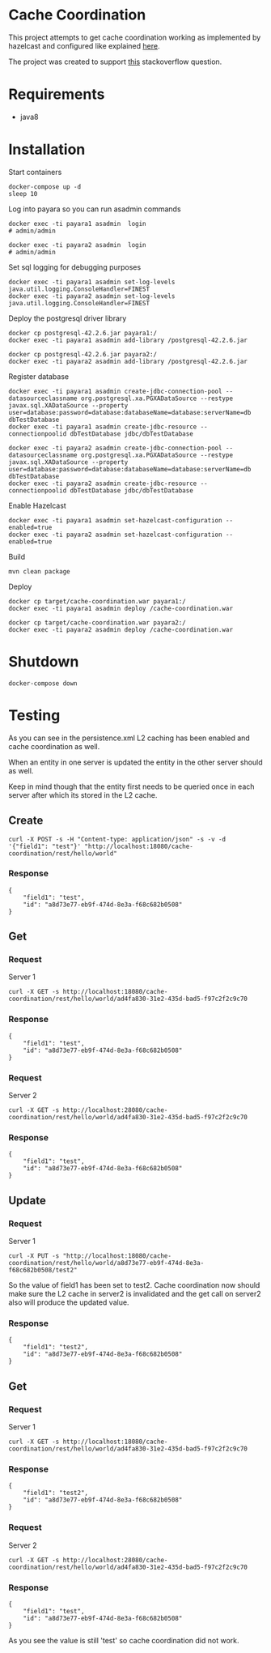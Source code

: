 # Cache Coordination

This project attempts to get cache coordination working as implemented by hazelcast and configured like explained [here](https://blog.payara.fish/setting-up-cache-jpa-coordination-with-the-payara-platform-using-eclipselink-and-jms/hazelcast).

The project was created to support [this](https://stackoverflow.com/questions/63940674/setup-eclipselink-cache-coordination-in-payara) stackoverflow question.

# Requirements

- java8

# Installation

Start containers

    docker-compose up -d
    sleep 10

Log into payara so you can run asadmin commands

    docker exec -ti payara1 asadmin  login
    # admin/admin
    
    docker exec -ti payara2 asadmin  login
    # admin/admin

Set sql logging for debugging purposes

    docker exec -ti payara1 asadmin set-log-levels java.util.logging.ConsoleHandler=FINEST
    docker exec -ti payara2 asadmin set-log-levels java.util.logging.ConsoleHandler=FINEST

Deploy the postgresql driver library

    docker cp postgresql-42.2.6.jar payara1:/
    docker exec -ti payara1 asadmin add-library /postgresql-42.2.6.jar

    docker cp postgresql-42.2.6.jar payara2:/
    docker exec -ti payara2 asadmin add-library /postgresql-42.2.6.jar

Register database

	docker exec -ti payara1 asadmin create-jdbc-connection-pool --datasourceclassname org.postgresql.xa.PGXADataSource --restype javax.sql.XADataSource --property user=database:password=database:databaseName=database:serverName=db dbTestDatabase
	docker exec -ti payara1 asadmin create-jdbc-resource --connectionpoolid dbTestDatabase jdbc/dbTestDatabase

	docker exec -ti payara2 asadmin create-jdbc-connection-pool --datasourceclassname org.postgresql.xa.PGXADataSource --restype javax.sql.XADataSource --property user=database:password=database:databaseName=database:serverName=db dbTestDatabase
	docker exec -ti payara2 asadmin create-jdbc-resource --connectionpoolid dbTestDatabase jdbc/dbTestDatabase

Enable Hazelcast

	docker exec -ti payara1 asadmin set-hazelcast-configuration --enabled=true
	docker exec -ti payara2 asadmin set-hazelcast-configuration --enabled=true

Build

    mvn clean package
    
Deploy

    docker cp target/cache-coordination.war payara1:/
    docker exec -ti payara1 asadmin deploy /cache-coordination.war

    docker cp target/cache-coordination.war payara2:/
    docker exec -ti payara2 asadmin deploy /cache-coordination.war

# Shutdown

    docker-compose down
    
# Testing

As you can see in the persistence.xml L2 caching has been enabled and cache coordination as well.

When an entity in one server is updated the entity in the other server should as well.

Keep in mind though that the entity first needs to be queried once in each server after which its stored in the L2 cache.

## Create

	curl -X POST -s -H "Content-type: application/json" -s -v -d '{"field1": "test"}' "http://localhost:18080/cache-coordination/rest/hello/world"

### Response
```
{
    "field1": "test",
    "id": "a8d73e77-eb9f-474d-8e3a-f68c682b0508"
}
```

## Get

### Request

Server 1

	curl -X GET -s http://localhost:18080/cache-coordination/rest/hello/world/ad4fa830-31e2-435d-bad5-f97c2f2c9c70

### Response

```
{
    "field1": "test",
    "id": "a8d73e77-eb9f-474d-8e3a-f68c682b0508"
}
```

### Request

Server 2

	curl -X GET -s http://localhost:28080/cache-coordination/rest/hello/world/ad4fa830-31e2-435d-bad5-f97c2f2c9c70

### Response

```
{
    "field1": "test",
    "id": "a8d73e77-eb9f-474d-8e3a-f68c682b0508"
}
```

## Update

### Request

Server 1

	curl -X PUT -s "http://localhost:18080/cache-coordination/rest/hello/world/a8d73e77-eb9f-474d-8e3a-f68c682b0508/test2"

So the value of field1 has been set to test2. Cache coordination now should make sure the L2 cache in server2 is 
invalidated and the get call on server2 also will produce the updated value.
 
### Response

```
{
    "field1": "test2",
    "id": "a8d73e77-eb9f-474d-8e3a-f68c682b0508"
}
```

## Get

### Request

Server 1

	curl -X GET -s http://localhost:18080/cache-coordination/rest/hello/world/ad4fa830-31e2-435d-bad5-f97c2f2c9c70

### Response

```
{
    "field1": "test2",
    "id": "a8d73e77-eb9f-474d-8e3a-f68c682b0508"
}
```

### Request

Server 2

	curl -X GET -s http://localhost:28080/cache-coordination/rest/hello/world/ad4fa830-31e2-435d-bad5-f97c2f2c9c70

### Response

```
{
    "field1": "test",
    "id": "a8d73e77-eb9f-474d-8e3a-f68c682b0508"
}
```

As you see the value is still 'test' so cache coordination did not work.
